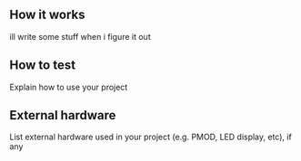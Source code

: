 

## How it works

ill write some stuff when i figure it out 

## How to test

Explain how to use your project

## External hardware

List external hardware used in your project (e.g. PMOD, LED display, etc), if any
